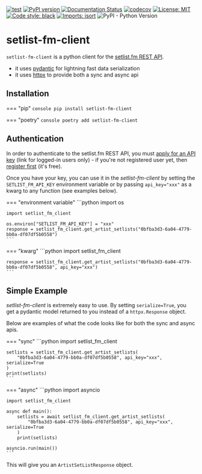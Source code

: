 [![test](https://github.com/zschumacher/setlist-fm-client/actions/workflows/test.yml/badge.svg)](https://github.com/zschumacher/setlist-fm-client/actions/workflows/test.yml)
[![PyPI version](https://badge.fury.io/py/setlist-fm-client.svg)](https://badge.fury.io/py/setlist-fm-client)
[![Documentation Status](https://readthedocs.org/projects/setlist-fm-client/badge/?version=latest)](https://setlist-fm-client.readthedocs.io/en/latest/?badge=latest)
[![codecov](https://codecov.io/gh/zschumacher/setlist-fm-client/branch/main/graph/badge.svg?token=ZNUE1K18VD)](https://codecov.io/gh/zschumacher/setlist-fm-client)
[![License: MIT](https://img.shields.io/badge/License-MIT-yellow.svg)](https://opensource.org/licenses/MIT)
[![Code style: black](https://img.shields.io/badge/code%20style-black-000000.svg)](https://github.com/psf/black)
[![Imports: isort](https://img.shields.io/badge/%20imports-isort-%231674b1?style=flat&labelColor=ef8336)](https://pycqa.github.io/isort/)
![PyPI - Python Version](https://img.shields.io/pypi/pyversions/setlist-fm-client)

# setlist-fm-client
`setlist-fm-client` is a python client for the  [setlist.fm REST API](https://api.setlist.fm/docs/1.0/index.html).

* it uses [pydantic](https://pydantic-docs.helpmanual.io) for lightning fast data serialization
* it uses [httpx](https://www.python-httpx.org) to provide both a sync and async api


## Installation
=== "pip"
    ```console
    pip install setlist-fm-client
    ```

=== "poetry"
    ```console
    poetry add setlist-fm-client
    ```

## Authentication
In order to authenticate to the setlist.fm REST API, you must [apply for an API key](https://www.setlist.fm/settings/api) 
(link for logged-in users only) - if you're not registered user yet, then 
[register first](https://www.setlist.fm/signup) (it's free).

Once you have your key, you can use it in the *setlist-fm-client* by setting the `SETLIST_FM_API_KEY` environment 
variable or by passing `api_key="xxx"` as a kwarg to any function (see examples below).

=== "environment variable"
    ```python
    import os

    import setlist_fm_client
    
    os.environ["SETLIST_FM_API_KEY"] = "xxx"
    response = setlist_fm_client.get_artist_setlists("0bfba3d3-6a04-4779-bb0a-df07df5b0558")
    ```

=== "kwarg"
    ```python
    import setlist_fm_client

    response = setlist_fm_client.get_artist_setlists("0bfba3d3-6a04-4779-bb0a-df07df5b0558", api_key="xxx")
    ```

## Simple Example
*setlist-fm-client* is extremely easy to use.  By setting `serialize=True`, you get a pydantic model returned to you instead of
a `httpx.Response` object.

Below are examples of what the code looks like for both the sync and async apis.

=== "sync"
    ```python
    import setlist_fm_client

    setlists = setlist_fm_client.get_artist_setlists(
        "0bfba3d3-6a04-4779-bb0a-df07df5b0558", api_key="xxx", serialize=True
    )
    print(setlists)
    ```

=== "async"
    ```python
    import asyncio 

    import setlist_fm_client
    
    async def main():
        setlists = await setlist_fm_client.get_artist_setlists(
            "0bfba3d3-6a04-4779-bb0a-df07df5b0558", api_key="xxx", serialize=True
        )
        print(setlists)

    asyncio.run(main())
    ```

This will give you an `ArtistSetListResponse` object.


